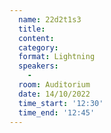 ```yaml
---
  name: 22d2t1s3
  title: 
  content:
  category: 
  format: Lightning
  speakers: 
    - 
  room: Auditorium
  date: 14/10/2022
  time_start: '12:30'
  time_end: '12:45'
---
```

